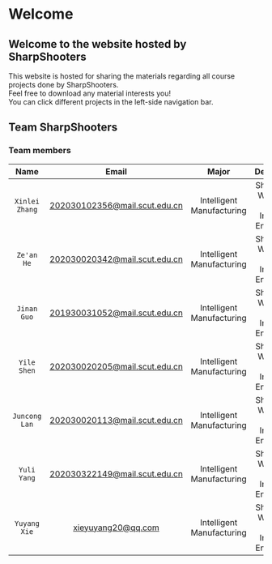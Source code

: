 # Welcome
## Welcome to the website hosted by SharpShooters
This website is hosted for sharing the materials regarding all course projects done by SharpShooters.  
Feel free to download any material interests you!  
You can click different projects in the left-side navigation bar.

## Team SharpShooters
### Team members
| Name          | Email                           |Major                      | Department                                      |
| :-----------: | :-----------------------------: | :------------------------:| :---------------------------------------------: |
| `Xinlei Zhang`| <202030102356@mail.scut.edu.cn> | Intelligent Manufacturing | Shien-Ming Wu School of Intellignet Engineering |
| `Ze'an He`    | <202030020342@mail.scut.edu.cn> | Intelligent Manufacturing | Shien-Ming Wu School of Intellignet Engineering |
| `Jinan Guo`   | <201930031052@mail.scut.edu.cn> | Intelligent Manufacturing | Shien-Ming Wu School of Intellignet Engineering |
| `Yile Shen`   | <202030020205@mail.scut.edu.cn> | Intelligent Manufacturing | Shien-Ming Wu School of Intellignet Engineering |
| `Juncong Lan` | <202030020113@mail.scut.edu.cn> | Intelligent Manufacturing | Shien-Ming Wu School of Intellignet Engineering |
| `Yuli Yang`   | <202030322149@mail.scut.edu.cn> | Intelligent Manufacturing | Shien-Ming Wu School of Intellignet Engineering |
| `Yuyang Xie`  | <xieyuyang20@qq.com>            | Intelligent Manufacturing | Shien-Ming Wu School of Intellignet Engineering |
